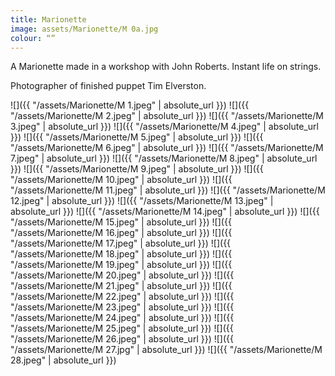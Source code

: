 ```yaml
---
title: Marionette
image: assets/Marionette/M 0a.jpg
colour: “”
---
```


 <!-- and ![]({{ "/assets/Marionette/M 0a.jpeg.jpeg" | absolute_url }}) -->

A Marionette made in a workshop with John Roberts. Instant life on strings.

Photographer of finished puppet Tim Elverston.

![]({{ "/assets/Marionette/M 1.jpeg" | absolute_url }})
![]({{ "/assets/Marionette/M 2.jpeg" | absolute_url }})
![]({{ "/assets/Marionette/M 3.jpeg" | absolute_url }})
![]({{ "/assets/Marionette/M 4.jpeg" | absolute_url }})
![]({{ "/assets/Marionette/M 5.jpeg" | absolute_url }})
![]({{ "/assets/Marionette/M 6.jpeg" | absolute_url }})
![]({{ "/assets/Marionette/M 7.jpeg" | absolute_url }})
![]({{ "/assets/Marionette/M 8.jpeg" | absolute_url }})
![]({{ "/assets/Marionette/M 9.jpeg" | absolute_url }})
![]({{ "/assets/Marionette/M 10.jpeg" | absolute_url }})
![]({{ "/assets/Marionette/M 11.jpeg" | absolute_url }})
![]({{ "/assets/Marionette/M 12.jpeg" | absolute_url }})
![]({{ "/assets/Marionette/M 13.jpeg" | absolute_url }})
![]({{ "/assets/Marionette/M 14.jpeg" | absolute_url }})
![]({{ "/assets/Marionette/M 15.jpeg" | absolute_url }})
![]({{ "/assets/Marionette/M 16.jpeg" | absolute_url }})
![]({{ "/assets/Marionette/M 17.jpeg" | absolute_url }})
![]({{ "/assets/Marionette/M 18.jpeg" | absolute_url }})
![]({{ "/assets/Marionette/M 19.jpeg" | absolute_url }})
![]({{ "/assets/Marionette/M 20.jpeg" | absolute_url }})
![]({{ "/assets/Marionette/M 21.jpeg" | absolute_url }})
![]({{ "/assets/Marionette/M 22.jpeg" | absolute_url }})
![]({{ "/assets/Marionette/M 23.jpeg" | absolute_url }})
![]({{ "/assets/Marionette/M 24.jpeg" | absolute_url }})
![]({{ "/assets/Marionette/M 25.jpeg" | absolute_url }})
![]({{ "/assets/Marionette/M 26.jpeg" | absolute_url }})
![]({{ "/assets/Marionette/M 27.jpg" | absolute_url }})
![]({{ "/assets/Marionette/M 28.jpeg" | absolute_url }})
